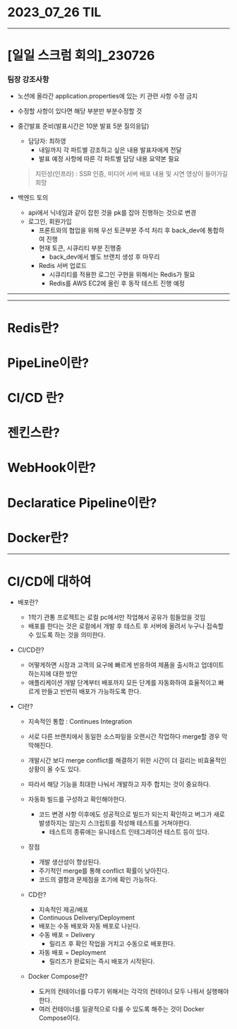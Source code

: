 # 2023_07_26 TIL
---
# [일일 스크럼 회의]_230726
### 팀장 강조사항
- 노션에 올라간 application.properties에 있는 키 관련 사항 수정 금지
- 수정할 사항이 있다면 해당 부분만 부분수정할 것

- 중간발표 준비(발표시간은 10분 발표 5분 질의응답)
    - 담당자: 최하영
        - 내일까지 각 파트별 강조하고 싶은 내용 발표자에게 전달
        - 발표 예정 사항에 따른 각 파트별 담당 내용 요약본 필요
    > 지민성(인프라) : SSR 인증, 미디어 서버 배포 내용 및 시연 영상이 들어가길 희망

- 백엔드 토의
    - api에서 닉네임과 같이 잡힌 것을 pk를 잡아 진행하는 것으로 변경
    - 로그인, 회원가입
        - 프론트와의 협업을 위해 우선 토큰부분 주석 처리 후 back_dev에 통합하여 진행
        - 현재 토큰, 시큐리티 부분 진행중
            - back_dev에서 별도 브랜치 생성 후 마무리
        - Redis 서버 업로드
            - 시큐리티를 적용한 로그인 구현을 위해서는 Redis가 필요
            - Redis를 AWS EC2에 올린 후 동작 테스트 진행 예정
---

---
# Redis란?
# PipeLine이란?
# CI/CD 란?
# 젠킨스란?
# WebHook이란?
# Declaratice Pipeline이란?
# Docker란?
---

# CI/CD에 대하여
- 배포란?
    - 1학기 관통 프로젝트는 로컬 pc에서만 작업해서 공유가 힘들었을 것임
    - 배포를 한다는 것은 로컬에서 개발 후 테스트 후 서버에 올려서 누구나 접속할 수 있도록 하는 것을 의미한다.

- CI/CD란?
    - 어떻게하면 시장과 고객의 요구에 빠르게 반응하여 제품을 출시하고 업데이트하는지에 대한 방안
    - 애플리케이션 개발 단계부터 배포까지 모든 단계를 자동화하여 효율적이고 빠르게 만들고 빈번히 배포가 가능하도록 한다.

- CI란?
    - 지속적인 통합 : Continues Integration
    - 서로 다른 브랜치에서 동일한 소스파일을 오랜시간 작업하다 merge할 경우 막막해진다.
    - 개발시간 보다 merge conflict를 해결하기 위한 시간이 더 걸리는 비효율적인 상황이 올 수도 있다.
    - 따라서 해당 기능을 최대한 나눠서 개발하고 자주 합치는 것이 중요하다.
    - 자동화 빌드를 구성하고 확인해야한다.
        - 코드 변경 사항 이후에도 성공적으로 빌드가 되는지 확인하고
버그가 새로 발생하지는 않는지 스크립트를 작성해 테스트를 거쳐야한다.
            - 테스트의 종류에는 유니테스트 인테그레이션 테스트 등이 있다.
    - 장점
        - 개발 생산성이 향상된다.
        - 주기적인 merge를 통해 conflict 확률이 낮아진다.
        - 코드의 결함과 문제점을 조기에 확인 가능하다.

    - CD란?
        - 지속적인 제공/배포
        - Continuous Delivery/Deployment
        - 배포는 수동 배포와 자동 배포로 나뉜다.
        - 수동 배포 = Delivery
            - 릴리즈 후 확인 작업을 거치고 수동으로 배포한다.
        - 자동 배포 = Deployment
            - 릴리즈가 완료되는 즉시 배포가 시작된다.
    - Docker Compose란?
        - 도커의 컨테이너를 다루기 위해서는 각각의 컨테이너 모두 나워서 실행해야한다.
        - 여러 컨테이너를 일괄적으로 다룰 수 있도록 해주는 것이 Docker Compose이다.